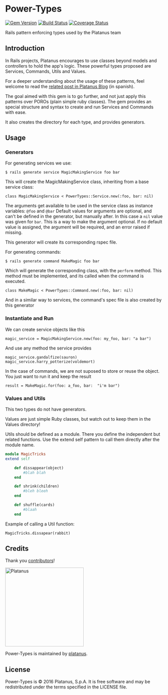 # Power-Types
[![Gem Version](https://badge.fury.io/rb/power-types.svg)](https://badge.fury.io/rb/power-types) [![Build Status](https://travis-ci.org/platanus/power-types.svg?branch=master)](https://travis-ci.org/platanus/power-types) [![Coverage Status](https://coveralls.io/repos/github/platanus/power-types/badge.svg)](https://coveralls.io/github/platanus/power-types)

Rails pattern enforcing types used by the Platanus team

## Introduction

In Rails projects, Platanus encourages  to  use classes beyond models and controllers to hold the app's logic.
These powerful types proposed are Services, Commands, Utils and Values.

For a deeper understanding about the usage of these patterns, feel welcome to read the [related post in Platanus Blog](https://blog.platan.us/services-commands-y-otros-poderosos-patrones-en-rails) (in spanish).

The goal aimed with this gem is to go further, and not just apply this patterns over POROs (plain simple ruby classes).  The gem provides an special structure and syntax to create and run Services and Commands with ease.

It also creates the directory for each type, and provides generators.

## Usage

### Generators

For generating services we use:

    $ rails generate service MagicMakingService foo bar

This will create the MagicMakingService class, inheriting from a base service class:

    class MagicMakingService < PowerTypes::Service.new(:foo, bar: nil)

The arguments get available to be used in the service class as instance variables: `@foo` and `@bar`
Default values for arguments are optional, and can't be defined in the generator, but manually after.  In this case a `nil` value was given for `bar`.
This is a way to make the argument optional.  If no default value is assigned, the argument will be required, and an error raised if missing.

This generator will create its corresponding rspec file.



For generating commands:

    $ rails generate command MakeMagic foo bar

Which will generate the corresponding class, with the `perform` method.  This method must be implemented, and its called when the command is executed.

    class MakeMagic < PowerTypes::Command.new(:foo, bar: nil)

And in a similar way to services, the command's spec file is also created by this generator

### Instantiate and Run

We can create service objects like this

    magic_service = MagicMakingService.new(foo: my_foo, bar: "a bar")

And use any method the service provides

    magic_service.gandalfize(sauron)
    magic_service.harry_potterize(voldemort)

In the case of commands, we are not suposed to store or reuse the object.  You just want to run it and keep the result

    result = MakeMagic.for(foo: a_foo, bar:  "i'm bar")

### Values and Utils

This two types do not have generators.

Values are just simple Ruby classes, but watch out to keep them in the Values directory!

Utils should be defined as a module.  There you define the independent but related functions.  Use the extend self pattern to call them directly after the module name.
```ruby
module MagicTricks
extend self

    def dissappear(object)
        #blah blah
    end

    def shrink(children)
        #bleh bleeh
    end

    def shuffle(cards)
        #blaah
    end
```
Example of calling a Util function:

    MagicTricks.dissapear(rabbit)


## Credits

Thank you [contributors](https://github.com/platanus/power-types/graphs/contributors)!

<img src="http://platan.us/gravatar_with_text.png" alt="Platanus" width="250"/>

Power-Types is maintained by [platanus](http://platan.us).

## License

Power-Types is © 2016 Platanus, S.p.A. It is free software and may be redistributed under the terms specified in the LICENSE file.
